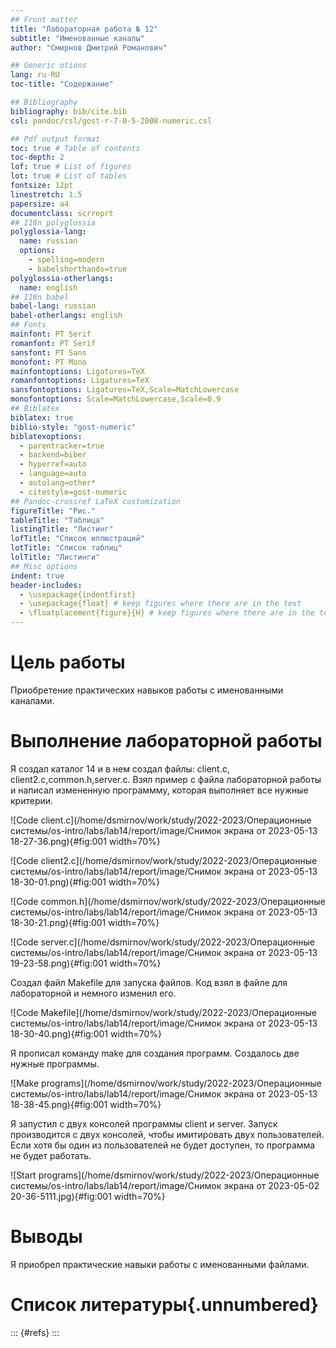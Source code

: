 ```yaml
---
## Front matter
title: "Лабораторная работа № 12"
subtitle: "Именованные каналы"
author: "Смирнов Дмитрий Романович"

## Generic otions
lang: ru-RU
toc-title: "Содержание"

## Bibliography
bibliography: bib/cite.bib
csl: pandoc/csl/gost-r-7-0-5-2008-numeric.csl

## Pdf output format
toc: true # Table of contents
toc-depth: 2
lof: true # List of figures
lot: true # List of tables
fontsize: 12pt
linestretch: 1.5
papersize: a4
documentclass: scrreprt
## I18n polyglossia
polyglossia-lang:
  name: russian
  options:
	- spelling=modern
	- babelshorthands=true
polyglossia-otherlangs:
  name: english
## I18n babel
babel-lang: russian
babel-otherlangs: english
## Fonts
mainfont: PT Serif
romanfont: PT Serif
sansfont: PT Sans
monofont: PT Mono
mainfontoptions: Ligatures=TeX
romanfontoptions: Ligatures=TeX
sansfontoptions: Ligatures=TeX,Scale=MatchLowercase
monofontoptions: Scale=MatchLowercase,Scale=0.9
## Biblatex
biblatex: true
biblio-style: "gost-numeric"
biblatexoptions:
  - parentracker=true
  - backend=biber
  - hyperref=auto
  - language=auto
  - autolang=other*
  - citestyle=gost-numeric
## Pandoc-crossref LaTeX customization
figureTitle: "Рис."
tableTitle: "Таблица"
listingTitle: "Листинг"
lofTitle: "Список иллюстраций"
lotTitle: "Список таблиц"
lolTitle: "Листинги"
## Misc options
indent: true
header-includes:
  - \usepackage{indentfirst}
  - \usepackage{float} # keep figures where there are in the text
  - \floatplacement{figure}{H} # keep figures where there are in the text
---
```


# Цель работы

Приобретение практических навыков работы с именованными каналами.

# Выполнение лабораторной работы

Я создал каталог 14 и в нем создал файлы: client.c, client2.c,common.h,server.c. Взял пример с файла лабораторной работы и написал измененную программму, которая выполняет все нужные критерии.

![Code client.c](/home/dsmirnov/work/study/2022-2023/Операционные системы/os-intro/labs/lab14/report/image/Снимок экрана от 2023-05-13 18-27-36.png){#fig:001 width=70%}

![Code  client2.c](/home/dsmirnov/work/study/2022-2023/Операционные системы/os-intro/labs/lab14/report/image/Снимок экрана от 2023-05-13 18-30-01.png){#fig:001 width=70%}

![Code common.h](/home/dsmirnov/work/study/2022-2023/Операционные системы/os-intro/labs/lab14/report/image/Снимок экрана от 2023-05-13 18-30-21.png){#fig:001 width=70%}

![Code server.c](/home/dsmirnov/work/study/2022-2023/Операционные системы/os-intro/labs/lab14/report/image/Снимок экрана от 2023-05-13 19-23-58.png){#fig:001 width=70%}

Создал файл Makefile для запуска файлов. Код взял в файле для лабораторной и немного изменил его.

![Code Makefile](/home/dsmirnov/work/study/2022-2023/Операционные системы/os-intro/labs/lab14/report/image/Снимок экрана от 2023-05-13 18-30-40.png){#fig:001 width=70%}

Я прописал команду make для создания программ. Создалось две нужные программы.

![Make programs](/home/dsmirnov/work/study/2022-2023/Операционные системы/os-intro/labs/lab14/report/image/Снимок экрана от 2023-05-13 18-38-45.png){#fig:001 width=70%}

Я запустил с двух консолей программы client и server. Запуск производится с двух консолей, чтобы имитировать двух пользователей. Если хотя бы один из пользователей не будет доступен, то программа не будет работать.

![Start programs](/home/dsmirnov/work/study/2022-2023/Операционные системы/os-intro/labs/lab14/report/image/Снимок экрана от 2023-05-02 20-36-5111.jpg){#fig:001 width=70%}

# Выводы

Я приобрел практические навыки работы с именованными файлами.

# Список литературы{.unnumbered}

::: {#refs}
:::
